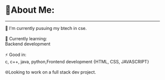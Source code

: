 # 💫About Me:
<hr>
🔭 I'm currently pusuing my btech in cse.
<br>
<br>
🌱 Currently learning:
<br>
Backend development 
<br>
<br>
⚡ Good in:
<br>
c, c++, java, python,Frontend development {HTML, CSS, JAVASCRIPT}
<br>
<br>
🌐Looking to work on a full stack dev project.
